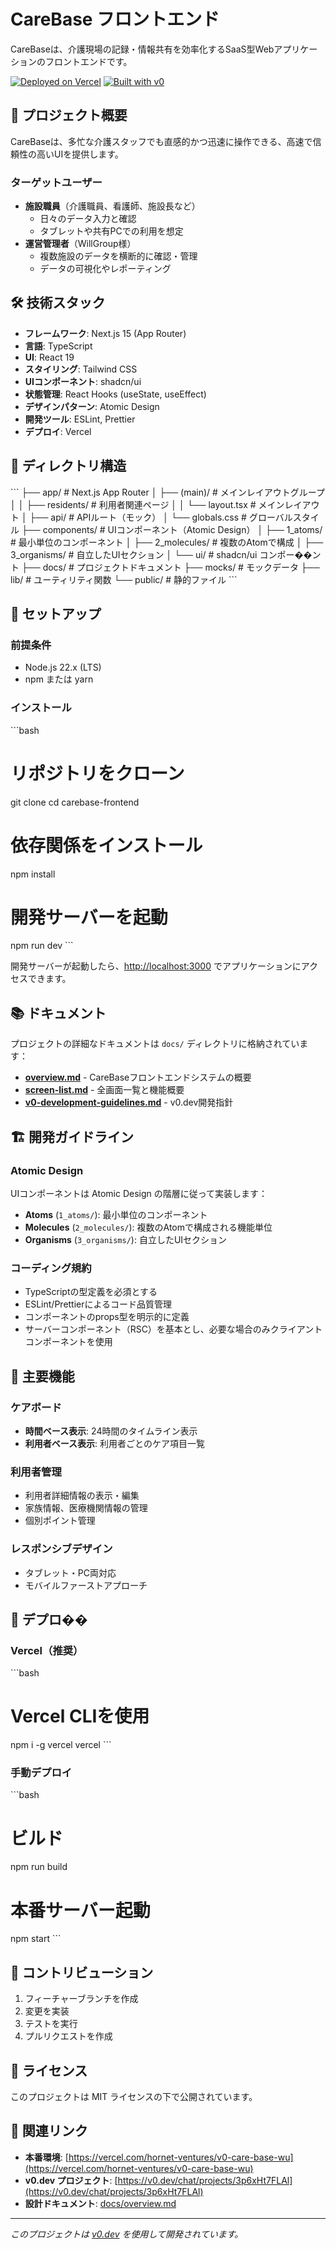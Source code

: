 # CareBase フロントエンド

CareBaseは、介護現場の記録・情報共有を効率化するSaaS型Webアプリケーションのフロントエンドです。

[![Deployed on Vercel](https://img.shields.io/badge/Deployed%20on-Vercel-black?style=for-the-badge&logo=vercel)](https://vercel.com/hornet-ventures/v0-care-base-wu)
[![Built with v0](https://img.shields.io/badge/Built%20with-v0.dev-black?style=for-the-badge)](https://v0.dev/chat/projects/3p6xHt7FLAl)

## 🎯 プロジェクト概要

CareBaseは、多忙な介護スタッフでも直感的かつ迅速に操作できる、高速で信頼性の高いUIを提供します。

### ターゲットユーザー

- **施設職員**（介護職員、看護師、施設長など）
  - 日々のデータ入力と確認
  - タブレットや共有PCでの利用を想定
- **運営管理者**（WillGroup様）
  - 複数施設のデータを横断的に確認・管理
  - データの可視化やレポーティング

## 🛠 技術スタック

- **フレームワーク**: Next.js 15 (App Router)
- **言語**: TypeScript
- **UI**: React 19
- **スタイリング**: Tailwind CSS
- **UIコンポーネント**: shadcn/ui
- **状態管理**: React Hooks (useState, useEffect)
- **デザインパターン**: Atomic Design
- **開発ツール**: ESLint, Prettier
- **デプロイ**: Vercel

## 📁 ディレクトリ構造

\`\`\`
├── app/ # Next.js App Router
│ ├── (main)/ # メインレイアウトグループ
│ │ ├── residents/ # 利用者関連ページ
│ │ └── layout.tsx # メインレイアウト
│ ├── api/ # APIルート（モック）
│ └── globals.css # グローバルスタイル
├── components/ # UIコンポーネント（Atomic Design）
│ ├── 1_atoms/ # 最小単位のコンポーネント
│ ├── 2_molecules/ # 複数のAtomで構成
│ ├── 3_organisms/ # 自立したUIセクション
│ └── ui/ # shadcn/ui コンポー��ント
├── docs/ # プロジェクトドキュメント
├── mocks/ # モックデータ
├── lib/ # ユーティリティ関数
└── public/ # 静的ファイル
\`\`\`

## 🚀 セットアップ

### 前提条件

- Node.js 22.x (LTS)
- npm または yarn

### インストール

\`\`\`bash

# リポジトリをクローン

git clone <repository-url>
cd carebase-frontend

# 依存関係をインストール

npm install

# 開発サーバーを起動

npm run dev
\`\`\`

開発サーバーが起動したら、[http://localhost:3000](http://localhost:3000) でアプリケーションにアクセスできます。

## 📚 ドキュメント

プロジェクトの詳細なドキュメントは `docs/` ディレクトリに格納されています：

- **[overview.md](./docs/overview.md)** - CareBaseフロントエンドシステムの概要
- **[screen-list.md](./docs/screen-list.md)** - 全画面一覧と機能概要
- **[v0-development-guidelines.md](./docs/v0-development-guidelines.md)** - v0.dev開発指針

## 🏗 開発ガイドライン

### Atomic Design

UIコンポーネントは Atomic Design の階層に従って実装します：

- **Atoms** (`1_atoms/`): 最小単位のコンポーネント
- **Molecules** (`2_molecules/`): 複数のAtomで構成される機能単位
- **Organisms** (`3_organisms/`): 自立したUIセクション

### コーディング規約

- TypeScriptの型定義を必須とする
- ESLint/Prettierによるコード品質管理
- コンポーネントのprops型を明示的に定義
- サーバーコンポーネント（RSC）を基本とし、必要な場合のみクライアントコンポーネントを使用

## 🎨 主要機能

### ケアボード

- **時間ベース表示**: 24時間のタイムライン表示
- **利用者ベース表示**: 利用者ごとのケア項目一覧

### 利用者管理

- 利用者詳細情報の表示・編集
- 家族情報、医療機関情報の管理
- 個別ポイント管理

### レスポンシブデザイン

- タブレット・PC両対応
- モバイルファーストアプローチ

## 🚀 デプロ��

### Vercel（推奨）

\`\`\`bash

# Vercel CLIを使用

npm i -g vercel
vercel
\`\`\`

### 手動デプロイ

\`\`\`bash

# ビルド

npm run build

# 本番サーバー起動

npm start
\`\`\`

## 🤝 コントリビューション

1. フィーチャーブランチを作成
2. 変更を実装
3. テストを実行
4. プルリクエストを作成

## 📄 ライセンス

このプロジェクトは MIT ライセンスの下で公開されています。

## 🔗 関連リンク

- **本番環境**: [https://vercel.com/hornet-ventures/v0-care-base-wu](https://vercel.com/hornet-ventures/v0-care-base-wu)
- **v0.dev プロジェクト**: [https://v0.dev/chat/projects/3p6xHt7FLAl](https://v0.dev/chat/projects/3p6xHt7FLAl)
- **設計ドキュメント**: [docs/overview.md](./docs/overview.md)

---

_このプロジェクトは [v0.dev](https://v0.dev) を使用して開発されています。_
